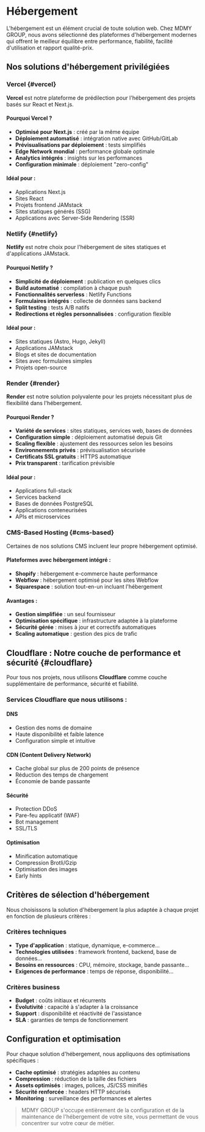 # Hébergement

L'hébergement est un élément crucial de toute solution web. Chez MDMY GROUP, nous avons sélectionné des plateformes d'hébergement modernes qui offrent le meilleur équilibre entre performance, fiabilité, facilité d'utilisation et rapport qualité-prix.

## Nos solutions d'hébergement privilégiées

### Vercel {#vercel}

**Vercel** est notre plateforme de prédilection pour l'hébergement des projets basés sur React et Next.js.

#### Pourquoi Vercel ?
- **Optimisé pour Next.js** : créé par la même équipe
- **Déploiement automatisé** : intégration native avec GitHub/GitLab
- **Prévisualisations par déploiement** : tests simplifiés
- **Edge Network mondial** : performance globale optimale
- **Analytics intégrés** : insights sur les performances
- **Configuration minimale** : déploiement "zero-config"

#### Idéal pour :
- Applications Next.js
- Sites React
- Projets frontend JAMstack
- Sites statiques générés (SSG)
- Applications avec Server-Side Rendering (SSR)

### Netlify {#netlify}

**Netlify** est notre choix pour l'hébergement de sites statiques et d'applications JAMstack.

#### Pourquoi Netlify ?
- **Simplicité de déploiement** : publication en quelques clics
- **Build automatisé** : compilation à chaque push
- **Fonctionnalités serverless** : Netlify Functions
- **Formulaires intégrés** : collecte de données sans backend
- **Split testing** : tests A/B natifs
- **Redirections et règles personnalisées** : configuration flexible

#### Idéal pour :
- Sites statiques (Astro, Hugo, Jekyll)
- Applications JAMstack
- Blogs et sites de documentation
- Sites avec formulaires simples
- Projets open-source

### Render {#render}

**Render** est notre solution polyvalente pour les projets nécessitant plus de flexibilité dans l'hébergement.

#### Pourquoi Render ?
- **Variété de services** : sites statiques, services web, bases de données
- **Configuration simple** : déploiement automatisé depuis Git
- **Scaling flexible** : ajustement des ressources selon les besoins
- **Environnements privés** : prévisualisation sécurisée
- **Certificats SSL gratuits** : HTTPS automatique
- **Prix transparent** : tarification prévisible

#### Idéal pour :
- Applications full-stack
- Services backend
- Bases de données PostgreSQL
- Applications conteneurisées
- APIs et microservices

### CMS-Based Hosting {#cms-based}

Certaines de nos solutions CMS incluent leur propre hébergement optimisé.

#### Plateformes avec hébergement intégré :
- **Shopify** : hébergement e-commerce haute performance
- **Webflow** : hébergement optimisé pour les sites Webflow
- **Squarespace** : solution tout-en-un incluant l'hébergement

#### Avantages :
- **Gestion simplifiée** : un seul fournisseur
- **Optimisation spécifique** : infrastructure adaptée à la plateforme
- **Sécurité gérée** : mises à jour et correctifs automatiques
- **Scaling automatique** : gestion des pics de trafic

## Cloudflare : Notre couche de performance et sécurité {#cloudflare}

Pour tous nos projets, nous utilisons **Cloudflare** comme couche supplémentaire de performance, sécurité et fiabilité.

### Services Cloudflare que nous utilisons :

#### DNS
- Gestion des noms de domaine
- Haute disponibilité et faible latence
- Configuration simple et intuitive

#### CDN (Content Delivery Network)
- Cache global sur plus de 200 points de présence
- Réduction des temps de chargement
- Économie de bande passante

#### Sécurité
- Protection DDoS
- Pare-feu applicatif (WAF)
- Bot management
- SSL/TLS

#### Optimisation
- Minification automatique
- Compression Brotli/Gzip
- Optimisation des images
- Early hints

## Critères de sélection d'hébergement

Nous choisissons la solution d'hébergement la plus adaptée à chaque projet en fonction de plusieurs critères :

### Critères techniques
- **Type d'application** : statique, dynamique, e-commerce...
- **Technologies utilisées** : framework frontend, backend, base de données...
- **Besoins en ressources** : CPU, mémoire, stockage, bande passante...
- **Exigences de performance** : temps de réponse, disponibilité...

### Critères business
- **Budget** : coûts initiaux et récurrents
- **Évolutivité** : capacité à s'adapter à la croissance
- **Support** : disponibilité et réactivité de l'assistance
- **SLA** : garanties de temps de fonctionnement

## Configuration et optimisation

Pour chaque solution d'hébergement, nous appliquons des optimisations spécifiques :

- **Cache optimisé** : stratégies adaptées au contenu
- **Compression** : réduction de la taille des fichiers
- **Assets optimisés** : images, polices, JS/CSS minifiés
- **Sécurité renforcée** : headers HTTP sécurisés
- **Monitoring** : surveillance des performances et alertes

> MDMY GROUP s'occupe entièrement de la configuration et de la maintenance de l'hébergement de votre site, vous permettant de vous concentrer sur votre cœur de métier.
